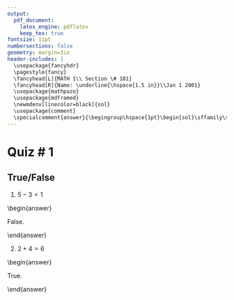 ```yaml
---
output: 
  pdf_document:
    latex_engine: pdflatex
    keep_tex: true
fontsize: 11pt
numbersections: false
geometry: margin=1in
header-includes: |
  \usepackage{fancyhdr}
  \pagestyle{fancy}
  \fancyhead[L]{MATH 1\\ Section \# 101}
  \fancyhead[R]{Name: \underline{\hspace{1.5 in}}\\Jan 1 2001}
  \usepackage{mathpazo}
  \usepackage{mdframed}
  \newmdenv[linecolor=black]{sol}
  \usepackage{comment}
  \specialcomment{answer}{\begingroup\hspace{1pt}\begin{sol}\sffamily\small\textbf{Answer}}{\end{sol}\endgroup}
---
```


# Quiz \# 1

## True/False

1. $5-3=1$

\begin{answer}

False.

\end{answer}

2. $2+4=6$

\begin{answer}

True. 

\end{answer}
